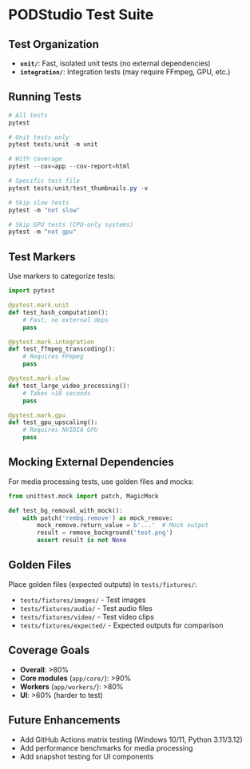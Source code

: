 # PODStudio Test Suite

## Test Organization

- **`unit/`**: Fast, isolated unit tests (no external dependencies)
- **`integration/`**: Integration tests (may require FFmpeg, GPU, etc.)

## Running Tests

```powershell
# All tests
pytest

# Unit tests only
pytest tests/unit -m unit

# With coverage
pytest --cov=app --cov-report=html

# Specific test file
pytest tests/unit/test_thumbnails.py -v

# Skip slow tests
pytest -m "not slow"

# Skip GPU tests (CPU-only systems)
pytest -m "not gpu"
```

## Test Markers

Use markers to categorize tests:

```python
import pytest

@pytest.mark.unit
def test_hash_computation():
    # Fast, no external deps
    pass

@pytest.mark.integration
def test_ffmpeg_transcoding():
    # Requires FFmpeg
    pass

@pytest.mark.slow
def test_large_video_processing():
    # Takes >10 seconds
    pass

@pytest.mark.gpu
def test_gpu_upscaling():
    # Requires NVIDIA GPU
    pass
```

## Mocking External Dependencies

For media processing tests, use golden files and mocks:

```python
from unittest.mock import patch, MagicMock

def test_bg_removal_with_mock():
    with patch('rembg.remove') as mock_remove:
        mock_remove.return_value = b'...'  # Mock output
        result = remove_background('test.png')
        assert result is not None
```

## Golden Files

Place golden files (expected outputs) in `tests/fixtures/`:

- `tests/fixtures/images/` - Test images
- `tests/fixtures/audio/` - Test audio files
- `tests/fixtures/video/` - Test video clips
- `tests/fixtures/expected/` - Expected outputs for comparison

## Coverage Goals

- **Overall**: >80%
- **Core modules** (`app/core/`): >90%
- **Workers** (`app/workers/`): >80%
- **UI**: >60% (harder to test)

## Future Enhancements

- Add GitHub Actions matrix testing (Windows 10/11, Python 3.11/3.12)
- Add performance benchmarks for media processing
- Add snapshot testing for UI components
